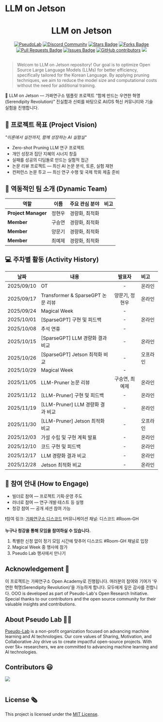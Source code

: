 # LLM on Jetson

<h1 align="center"> LLM on Jetson </h1>

<div align="center">
<a href="https://pseudo-lab.com"><img src="https://img.shields.io/badge/PseudoLab-S11-3776AB" alt="PseudoLab"/></a>
<a href="https://discord.gg/EPurkHVtp2"><img src="https://img.shields.io/badge/Discord-BF40BF" alt="Discord Community"/></a>
<a href="https://github.com/Pseudo-Lab/LLM-on-Jetson/stargazers"><img src="https://img.shields.io/github/stars/Pseudo-Lab/LLM-on-Jetson" alt="Stars Badge"/></a>
<a href="https://github.com/Pseudo-Lab/LLM-on-Jetson/network/members"><img src="https://img.shields.io/github/forks/Pseudo-Lab/LLM-on-Jetson" alt="Forks Badge"/></a>
<a href="https://github.com/Pseudo-Lab/LLM-on-Jetson/pulls"><img src="https://img.shields.io/github/issues-pr/Pseudo-Lab/LLM-on-Jetson" alt="Pull Requests Badge"/></a>
<a href="https://github.com/Pseudo-Lab/LLM-on-Jetson/issues"><img src="https://img.shields.io/github/issues/Pseudo-Lab/LLM-on-Jetson" alt="Issues Badge"/></a>
<a href="https://github.com/Pseudo-Lab/LLM-on-Jetson/graphs/contributors"><img alt="GitHub contributors" src="https://img.shields.io/github/contributors/Pseudo-Lab/LLM-on-Jetson?color=2b9348"></a>
<a href="https://hits.seeyoufarm.com"><img src="https://hits.seeyoufarm.com/api/count/incr/badge.svg?url=https%3A%2F%2Fgithub.com%2Fpseudo-lab%2FLLM-on-Jetson&count_bg=%2379C83D&title_bg=%23555555&icon=&icon_color=%23E7E7E7&title=hits&edge_flat=false"/></a>
</div>
<br>

<!-- sheilds: https://shields.io/ -->
<!-- hits badge: https://hits.seeyoufarm.com/ -->

> Welcom to LLM on Jetson repository! Our goal is to optimize Open Source Large Language Models (LLMs) for better efficiency, specifically tailored for the Korean Language. By applying pruning techniques, we aim to reduce the model size and computational costs without the need for additional training.

🚀 LLM on Jetson — 가짜연구소 템플릿 프로젝트
“함께 만드는 우연한 혁명(Serendipity Revolution)”
진실함과 신뢰를 바탕으로 AI/DS 혁신 커뮤니티와 기술 실험을 진행합니다.

## 🌟 프로젝트 목표 (Project Vision)
_"이론에서 실전까지, 함께 성장하는 AI 실험실"_  
- Zero-shot Pruning LLM 연구 프로젝트
- 개인 성장과 집단 지혜의 시너지 창출
- 실패를 성공의 디딤돌로 만드는 실험적 접근
- 논문 리뷰 프로젝트 — 최신 AI 논문 분석, 토론, 실험 재현
- 컨퍼런스 논문 투고 — 최신 연구 수행 및 국제 학회 제출 준비


## 🧑 역동적인 팀 소개 (Dynamic Team)

| 역할                 | 이름  | 주요 관심 분야              | 비고         |
|---------------------|------|-------------------------|-------------|
| **Project Manager** | 정현우 | 경량화, 최적화             |             |
| **Member**          | 구승연 | 경량화, 최적화             |             |
| **Member**          | 양문기 | 경량화, 최적화             |             |
| **Member**          | 최예제 | 경량화, 최적화             |             |


<!-- ## 🚀 프로젝트 로드맵 (Project Roadmap)
```mermaid
gantt
    title 2025 AI 프로젝트 여정
    section 핵심 마일스톤
    이론 연구       :a1, 2025-09-01, 30d
    MVP 개발        :a2, after a1, 45d
    프로덕션 적용    :a3, after a2, 30d
    section 부가 활동
    기술 세미나     :2025-10-15, 7d
    해커톤         :2025-11-20, 3d
``` -->


<!-- ## 🛠️ 우리의 개발 문화 (Our Development Culture)
**우리의 개발 문화**  
```python
class CollaborationFramework:
    def __init__(self):
        self.tools = {
            'communication': 'Discord',
            'version_control': 'GitHub Projects',
            'ci/cd': 'GitHub Actions',
            'docs': 'Github Wiki'
        }
    
    def workflow(self):
        return """주간 사이클:
        1️⃣ 월요일: 스프린트 플래닝 (Notion 타임라인 공유)
        2️⃣ 수요일: 코드 리뷰 세션 (Live Share)
        3️⃣ 금요일: 데모데이 (실제 적용 사례 발표)"""
``` -->


<!-- ## 📈 성과 지표 (Achievement Metrics)
**2024 주요 KPI**  
| 지표                     | 목표치 | 현재 달성률 |
|--------------------------|--------|-------------|
| 커밋 수                  | 1,200  | 83%         |
| 이슈 해결률              | 95%    | 89%         | 
| 기술 블로그 게시물       | 24편   | 15편        |
| 오픈소스 기여도          | 8회    | 5회         | -->


## 💻 주차별 활동 (Activity History)

|    날짜     | 내용                             |    발표자     |  비고   |
| ---------- | ------------------------------- | :---------: | :----- |
| 2025/09/10 | OT                              |      -      |  온라인  |
| 2025/09/17 | Transformer & SparseGPT 논문 리뷰 | 양문기, 정현우 |  온라인  |
| 2025/09/24 | Magical Week                    |      -      |        |
| 2025/10/01 | [SparseGPT] 구현 및 피드백         |      -      |  온라인  |
| 2025/10/08 | 추석 연휴                         |      -      |        |
| 2025/10/15 | [SparseGPT] LLM 경량화 결과 비교    |      -      |  온라인  |
| 2025/10/26 | [SparseGPT] Jetson 최적화 비교     |      -      | 오프라인 |
| 2025/10/29 | Magical Week                    |      -      |        |
| 2025/11/05 | LLM-Pruner 논문 리뷰              | 구승연, 최예제 |  온라인  |
| 2025/11/12 | [LLM-Pruner] 구현 및 피드백        |      -      |  온라인  |
| 2025/11/19 | [LLM-Pruner] LLM 경량화 결과 비교   |      -      |  온라인  |
| 2025/11/30 | [LLM-Pruner] Jetson 최적화 비교    |      -      | 오프라인 |
| 2025/12/03 | 가설 수립 및 구현 계획 발표           |      -      |  온라인  |
| 2025/12/10 | 코드 구현 및 피드백                  |      -      |  온라인  |
| 2025/12/17 | LLM 경량화 결과 비교                |      -      |  온라인  |
| 2025/12/28 | Jetson 최적화 비교                 |      -      |  온라인  |


## 🌱 참여 안내 (How to Engage)
- 빌더로 참여 — 프로젝트 기획·운영 주도
- 러너로 참여 — 연구·개발·테스트 등 실행
- 청강 참여 — 공개 세션 참여 가능

❗️참여 링크: [가짜연구소 디스코드](https://discord.gg/EPurkHVtp2)
❗️커뮤니케이션 채널: 디스코드 #Room-GH

**누구나 청강을 통해 모임을 참여하실 수 있습니다.**  
1. 특별한 신청 없이 정기 모임 시간에 맞추어 디스코드 #Room-GH 채널로 입장
2. Magical Week 중 행사에 참가
3. Pseudo Lab 행사에서 만나기

## Acknowledgement 🙏

이 프로젝트는 가짜연구소 Open Academy로 진행됩니다.
여러분의 참여와 기여가 ‘우연한 혁명(Serendipity Revolution)’을 가능하게 합니다. 모두에게 깊은 감사를 전합니다.
OOO is developed as part of Pseudo-Lab's Open Research Initiative. Special thanks to our contributors and the open source community for their valuable insights and contributions.

## About Pseudo Lab 👋🏼</h2>

[Pseudo-Lab](https://pseudo-lab.com/) is a non-profit organization focused on advancing machine learning and AI technologies. Our core values of Sharing, Motivation, and Collaborative Joy drive us to create impactful open-source projects. With over 5k+ researchers, we are committed to advancing machine learning and AI technologies.

<h2>Contributors 😃</h2>
<a href="https://github.com/Pseudo-Lab/LLM-on-Jetson/graphs/contributors">
  <img src="https://contrib.rocks/image?repo=Pseudo-Lab/LLM-on-Jetson" />
</a>
<br><br>

<h2>License 🗞</h2>

This project is licensed under the [MIT License](https://opensource.org/licenses/MIT).

<!-- 🚩 추가 팁 (Usage Tips)
- 각 항목 내 {{ }} 표시된 부분을 프로젝트에 맞게 꼭 수정하세요.
- 불필요한 프로젝트 유형 예시는 제거하거나 교체해 명확하게 하세요.
- 로드맵과 활동내역 부분에 Mermaid 다이어그램 등을 이용해 시각적으로 표현하는 것을 추천합니다.
- 체크박스(✅)와 표를 적절히 활용하면 진행 상황 한눈에 파악이 쉽습니다.
- ‘빌더’와 ‘러너’의 역할 분담과 상호 피드백 문화 강화에 README 내 문장으로 강조를 절대 잊지 마세요.
- README가 단순 안내서 이상으로 공동체 철학과 가치를 담는 협업 선언문임을 인지하고, 누구나 읽고 이해하기 쉽도록 간결 명료하게 작성하세요. -->
